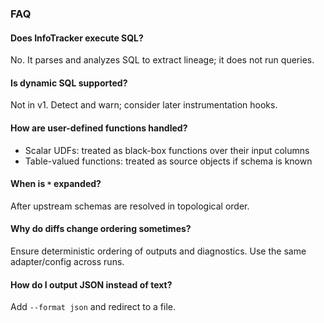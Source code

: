 ### FAQ

#### Does InfoTracker execute SQL?
No. It parses and analyzes SQL to extract lineage; it does not run queries.

#### Is dynamic SQL supported?
Not in v1. Detect and warn; consider later instrumentation hooks.

#### How are user-defined functions handled?
- Scalar UDFs: treated as black-box functions over their input columns
- Table-valued functions: treated as source objects if schema is known

#### When is `*` expanded?
After upstream schemas are resolved in topological order.

#### Why do diffs change ordering sometimes?
Ensure deterministic ordering of outputs and diagnostics. Use the same adapter/config across runs.

#### How do I output JSON instead of text?
Add `--format json` and redirect to a file. 